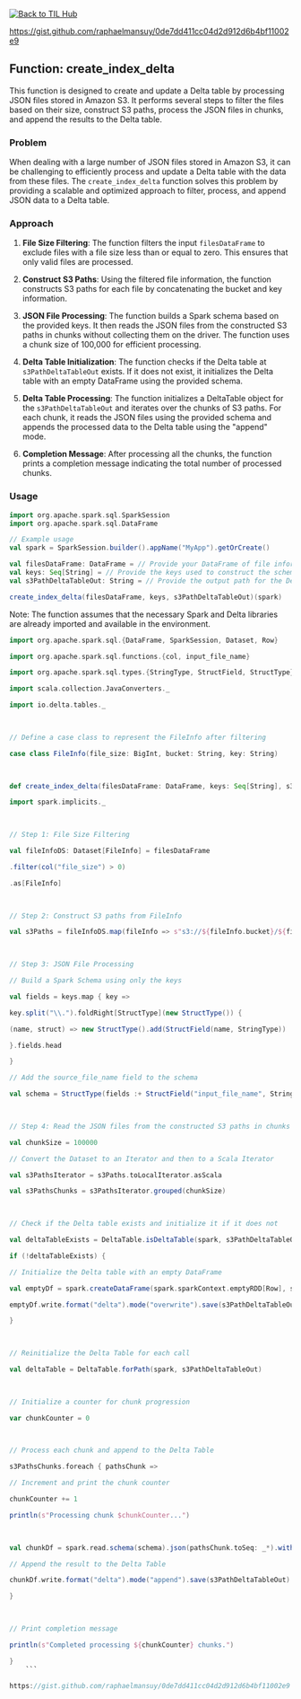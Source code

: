 
[![Back to TIL Hub](https://img.shields.io/badge/←%20Back%20to-TIL%20Hub-blue?style=for-the-badge)](README.md)

https://gist.github.com/raphaelmansuy/0de7dd411cc04d2d912d6b4bf11002e9

## Function: create_index_delta

This function is designed to create and update a Delta table by processing JSON files stored in Amazon S3. It performs several steps to filter the files based on their size, construct S3 paths, process the JSON files in chunks, and append the results to the Delta table.

### Problem

When dealing with a large number of JSON files stored in Amazon S3, it can be challenging to efficiently process and update a Delta table with the data from these files. The `create_index_delta` function solves this problem by providing a scalable and optimized approach to filter, process, and append JSON data to a Delta table.

### Approach

1. **File Size Filtering**: The function filters the input `filesDataFrame` to exclude files with a file size less than or equal to zero. This ensures that only valid files are processed.

2. **Construct S3 Paths**: Using the filtered file information, the function constructs S3 paths for each file by concatenating the bucket and key information.

3. **JSON File Processing**: The function builds a Spark schema based on the provided keys. It then reads the JSON files from the constructed S3 paths in chunks without collecting them on the driver. The function uses a chunk size of 100,000 for efficient processing.

4. **Delta Table Initialization**: The function checks if the Delta table at `s3PathDeltaTableOut` exists. If it does not exist, it initializes the Delta table with an empty DataFrame using the provided schema.

5. **Delta Table Processing**: The function initializes a DeltaTable object for the `s3PathDeltaTableOut` and iterates over the chunks of S3 paths. For each chunk, it reads the JSON files using the provided schema and appends the processed data to the Delta table using the "append" mode.

6. **Completion Message**: After processing all the chunks, the function prints a completion message indicating the total number of processed chunks.

### Usage

```scala
import org.apache.spark.sql.SparkSession
import org.apache.spark.sql.DataFrame

// Example usage
val spark = SparkSession.builder().appName("MyApp").getOrCreate()

val filesDataFrame: DataFrame = // Provide your DataFrame of file information
val keys: Seq[String] = // Provide the keys used to construct the schema
val s3PathDeltaTableOut: String = // Provide the output path for the Delta table

create_index_delta(filesDataFrame, keys, s3PathDeltaTableOut)(spark)
```

Note: The function assumes that the necessary Spark and Delta libraries are already imported and available in the environment.

```scala
import org.apache.spark.sql.{DataFrame, SparkSession, Dataset, Row}

import org.apache.spark.sql.functions.{col, input_file_name}

import org.apache.spark.sql.types.{StringType, StructField, StructType}

import scala.collection.JavaConverters._

import io.delta.tables._

  

// Define a case class to represent the FileInfo after filtering

case class FileInfo(file_size: BigInt, bucket: String, key: String)

  

def create_index_delta(filesDataFrame: DataFrame, keys: Seq[String], s3PathDeltaTableOut: String)(implicit spark: SparkSession = spark): Unit = {

import spark.implicits._

  

// Step 1: File Size Filtering

val fileInfoDS: Dataset[FileInfo] = filesDataFrame

.filter(col("file_size") > 0)

.as[FileInfo]

  

// Step 2: Construct S3 paths from FileInfo

val s3Paths = fileInfoDS.map(fileInfo => s"s3://${fileInfo.bucket}/${fileInfo.key}")

  

// Step 3: JSON File Processing

// Build a Spark Schema using only the keys

val fields = keys.map { key =>

key.split("\\.").foldRight[StructType](new StructType()) {

(name, struct) => new StructType().add(StructField(name, StringType))

}.fields.head

}

// Add the source_file_name field to the schema

val schema = StructType(fields :+ StructField("input_file_name", StringType))

  

// Step 4: Read the JSON files from the constructed S3 paths in chunks without collecting them on the driver

val chunkSize = 100000

// Convert the Dataset to an Iterator and then to a Scala Iterator

val s3PathsIterator = s3Paths.toLocalIterator.asScala

val s3PathsChunks = s3PathsIterator.grouped(chunkSize)

  

// Check if the Delta table exists and initialize it if it does not

val deltaTableExists = DeltaTable.isDeltaTable(spark, s3PathDeltaTableOut)

if (!deltaTableExists) {

// Initialize the Delta table with an empty DataFrame

val emptyDf = spark.createDataFrame(spark.sparkContext.emptyRDD[Row], schema)

emptyDf.write.format("delta").mode("overwrite").save(s3PathDeltaTableOut)

}

  

// Reinitialize the Delta Table for each call

val deltaTable = DeltaTable.forPath(spark, s3PathDeltaTableOut)

  

// Initialize a counter for chunk progression

var chunkCounter = 0

  

// Process each chunk and append to the Delta Table

s3PathsChunks.foreach { pathsChunk =>

// Increment and print the chunk counter

chunkCounter += 1

println(s"Processing chunk $chunkCounter...")

  

val chunkDf = spark.read.schema(schema).json(pathsChunk.toSeq: _*).withColumn("input_file_name", input_file_name())

// Append the result to the Delta Table

chunkDf.write.format("delta").mode("append").save(s3PathDeltaTableOut)

}

  

// Print completion message

println(s"Completed processing ${chunkCounter} chunks.")

}
	```

https://gist.github.com/raphaelmansuy/0de7dd411cc04d2d912d6b4bf11002e9
